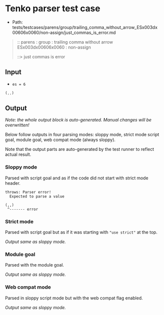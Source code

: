 # Tenko parser test case

- Path: tests/testcases/parens/group/trailing_comma_without_arrow_ESx003dx00606x0060/non-assign/just_commas_is_error.md

> :: parens : group : trailing comma without arrow ESx003dx00606x0060 : non-assign
>
> ::> just commas is error

## Input

- `es = 6`

`````js
(,,)
`````

## Output

_Note: the whole output block is auto-generated. Manual changes will be overwritten!_

Below follow outputs in four parsing modes: sloppy mode, strict mode script goal, module goal, web compat mode (always sloppy).

Note that the output parts are auto-generated by the test runner to reflect actual result.

### Sloppy mode

Parsed with script goal and as if the code did not start with strict mode header.

`````
throws: Parser error!
  Expected to parse a value

(,,)
 ^------- error
`````

### Strict mode

Parsed with script goal but as if it was starting with `"use strict"` at the top.

_Output same as sloppy mode._

### Module goal

Parsed with the module goal.

_Output same as sloppy mode._

### Web compat mode

Parsed in sloppy script mode but with the web compat flag enabled.

_Output same as sloppy mode._
